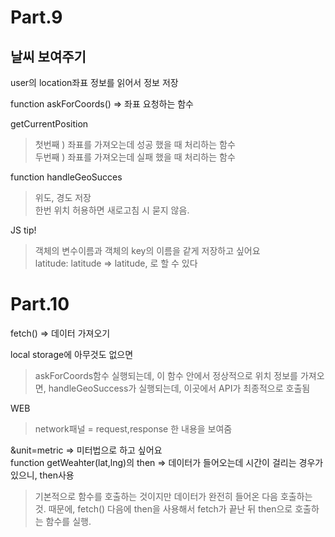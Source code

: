 Part.9
=======
날씨 보여주기
------------
user의 location좌표 정보를 읽어서 정보 저장 

function askForCoords() => 좌표 요청하는 함수

getCurrentPosition
> 첫번째 ) 좌표를 가져오는데 성공 했을 때 처리하는 함수 \
> 두번째 ) 좌표를 가져오는데 실패 했을 때 처리하는 함수

function handleGeoSucces
> 위도, 경도 저장 \
> 한번 위치 허용하면 새로고침 시 묻지 않음.

JS tip!
> 객체의 변수이름과 객체의 key의 이름을 같게 저장하고 싶어요 \
> latitude: latitude => latitude, 로 할 수 있다

Part.10
=======
fetch() => 데이터 가져오기

local storage에 아무것도 없으면 
> askForCoords함수 실행되는데, 이 함수 안에서 정상적으로 위치 정보를 가져오면, handleGeoSuccess가 실행되는데, 이곳에서 API가 최종적으로 호출됨

WEB
> network패널 = request,response 한 내용을 보여줌


&unit=metric => 미터법으로 하고 싶어요 \
function getWeahter(lat,lng)의 then => 데이터가 들어오는데 시간이 걸리는 경우가 있으니, then사용
> 기본적으로 함수를 호출하는 것이지만 데이터가 완전히 들어온 다음 호출하는 것.
> 때문에, fetch() 다음에 then을 사용해서 fetch가 끝난 뒤 then으로 호출하는 함수를 실행.
